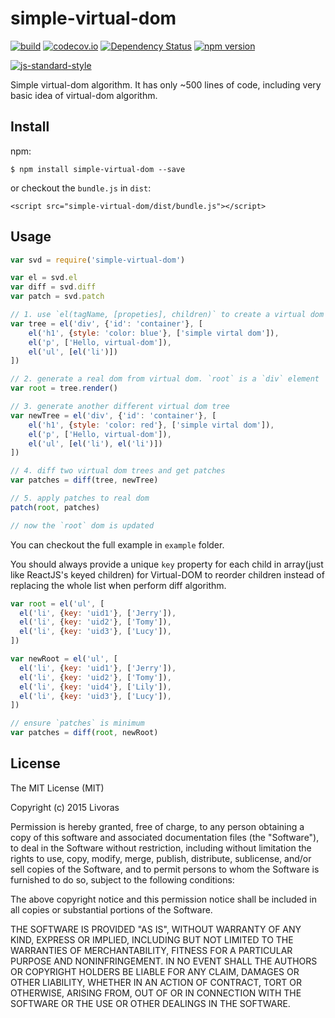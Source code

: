 simple-virtual-dom
==============================
[![build](https://circleci.com/gh/livoras/simple-virtual-dom/tree/master.png?style=shield)](https://circleci.com/gh/livoras/simple-virtual-dom) 
[![codecov.io](https://codecov.io/github/livoras/simple-virtual-dom/coverage.svg?branch=master)](https://codecov.io/github/livoras/simple-virtual-dom?branch=master) 
[![Dependency Status](https://david-dm.org/livoras/simple-virtual-dom.svg)](https://david-dm.org/livoras/simple-virtual-dom)
[![npm version](https://badge.fury.io/js/simple-virtual-dom.svg)](https://badge.fury.io/js/simple-virtual-dom) 

[![js-standard-style](https://cdn.rawgit.com/feross/standard/master/badge.svg)](https://github.com/feross/standard)

Simple virtual-dom algorithm. It has only ~500 lines of code, including very basic idea of virtual-dom algorithm.

## Install

npm:

    $ npm install simple-virtual-dom --save

or checkout the `bundle.js` in `dist`:

    <script src="simple-virtual-dom/dist/bundle.js"></script>

## Usage

```javascript
var svd = require('simple-virtual-dom')

var el = svd.el
var diff = svd.diff
var patch = svd.patch

// 1. use `el(tagName, [propeties], children)` to create a virtual dom tree
var tree = el('div', {'id': 'container'}, [
    el('h1', {style: 'color: blue'}, ['simple virtal dom']),
    el('p', ['Hello, virtual-dom']),
    el('ul', [el('li')])
])

// 2. generate a real dom from virtual dom. `root` is a `div` element
var root = tree.render()

// 3. generate another different virtual dom tree
var newTree = el('div', {'id': 'container'}, [
    el('h1', {style: 'color: red'}, ['simple virtal dom']),
    el('p', ['Hello, virtual-dom']),
    el('ul', [el('li'), el('li')])
])

// 4. diff two virtual dom trees and get patches
var patches = diff(tree, newTree)

// 5. apply patches to real dom
patch(root, patches)

// now the `root` dom is updated
```

You can checkout the full example in `example` folder.

You should always provide a unique `key` property for each child in array(just like ReactJS's keyed children) for Virtual-DOM to reorder children instead of replacing the whole list when perform diff algorithm.

```javascript
var root = el('ul', [
  el('li', {key: 'uid1'}, ['Jerry']),
  el('li', {key: 'uid2'}, ['Tomy']),
  el('li', {key: 'uid3'}, ['Lucy']),
])

var newRoot = el('ul', [
  el('li', {key: 'uid1'}, ['Jerry']),
  el('li', {key: 'uid2'}, ['Tomy']),
  el('li', {key: 'uid4'}, ['Lily']),
  el('li', {key: 'uid3'}, ['Lucy']),
])

// ensure `patches` is minimum
var patches = diff(root, newRoot)
```

## License

The MIT License (MIT)

Copyright (c) 2015 Livoras

Permission is hereby granted, free of charge, to any person obtaining a copy
of this software and associated documentation files (the "Software"), to deal
in the Software without restriction, including without limitation the rights
to use, copy, modify, merge, publish, distribute, sublicense, and/or sell
copies of the Software, and to permit persons to whom the Software is
furnished to do so, subject to the following conditions:

The above copyright notice and this permission notice shall be included in all
copies or substantial portions of the Software.

THE SOFTWARE IS PROVIDED "AS IS", WITHOUT WARRANTY OF ANY KIND, EXPRESS OR
IMPLIED, INCLUDING BUT NOT LIMITED TO THE WARRANTIES OF MERCHANTABILITY,
FITNESS FOR A PARTICULAR PURPOSE AND NONINFRINGEMENT. IN NO EVENT SHALL THE
AUTHORS OR COPYRIGHT HOLDERS BE LIABLE FOR ANY CLAIM, DAMAGES OR OTHER
LIABILITY, WHETHER IN AN ACTION OF CONTRACT, TORT OR OTHERWISE, ARISING FROM,
OUT OF OR IN CONNECTION WITH THE SOFTWARE OR THE USE OR OTHER DEALINGS IN THE
SOFTWARE.



